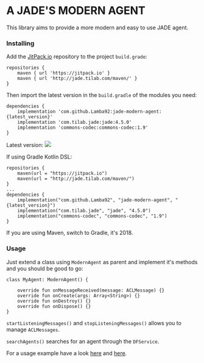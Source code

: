 # A JADE'S MODERN AGENT

This library aims to provide a more modern and easy to use JADE agent.

### Installing

Add the [JitPack.io](http://jitpack.io) repository to the project `build.grade`:
```
repositories {
    maven { url 'https://jitpack.io' }
    maven { url 'http://jade.tilab.com/maven/' }
}
```

Then import the latest version in the `build.gradle` of the modules you need:

```
dependencies {
    implementation 'com.github.Lamba92:jade-modern-agent:{latest_version}'
    implementation 'com.tilab.jade:jade:4.5.0'
    implementation 'commons-codec:commons-codec:1.9'
}
```
Latest version: [![](https://jitpack.io/v/Lamba92/jade-modern-agent.svg)](https://jitpack.io/#Lamba92/jade-modern-agent)

If using Gradle Kotlin DSL:
```
repositories {
    maven(url = "https://jitpack.io")
    maven(url = "http://jade.tilab.com/maven/")
}
...
dependencies {
    implementation("com.github.Lamba92", "jade-modern-agent", "{latest_version}")
    implementation("com.tilab.jade", "jade", "4.5.0")
    implementation("commons-codec", "commons-codec", "1.9")
}
```
If you are using Maven, switch to Gradle, it's 2018.

### Usage

Just extend a class using `ModernAgent` as parent and implement it's methods and you should be good to go:
```
class MyAgent: ModernAgent() {
   
    override fun onMessageReceived(message: ACLMessage) {}
    override fun onCreate(args: Array<String>) {}
    override fun onDestroy() {}
    override fun onDispose() {} 
}
```

`startListeningMessages()` and `stopListeningMessages()` allows you to manage `ACLMessages`.

`searchAgents()` searches for an agent through the `DFService`.

For a usage example have a look [here](https://github.com/lamba92/jade-modern-agent/blob/master/src/test/kotlin/it/lamba/main/Test.kt) and [here](https://github.com/lamba92/agenti-intelligenti).